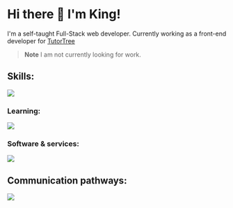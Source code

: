 # Hi there 👋 I'm King!

I'm a self-taught Full-Stack web developer. Currently working as a front-end developer for [TutorTree](https://www.tutortree.com.au/)

> **Note**
> I am not currently looking for work.

## Skills:
  <img src="https://skillicons.dev/icons?perline=6&i=js,ts,go,html,css,scss,nodejs,react,sqlite,md,vite,nodejs" />

### Learning:
  <img src="https://skillicons.dev/icons?i=zig" />

### Software & services:
   <img src="https://skillicons.dev/icons?perline=6&i=vscode,idea,blender,figma,bash,powershell,ps,ai,xd,netlify,discord,github,git" />

## Communication pathways:
<a href="https://www.linkedin.com/in/kingultron99/" target="_blank">
  <img src="https://skillicons.dev/icons?i=linkedin" />
</a>
